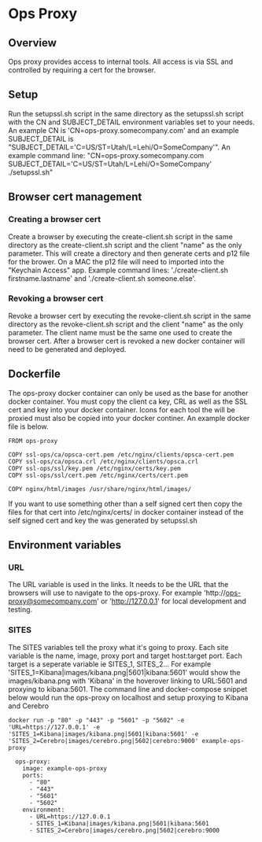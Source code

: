 # Ops Proxy
## Overview

Ops proxy provides access to internal tools. All access is via SSL and controlled by requiring a cert for the browser.

## Setup

Run the setupssl.sh script in the same directory as the setupssl.sh script with the CN and SUBJECT_DETAIL environment variables set to your needs. An example CN is 'CN=ops-proxy.somecompany.com' and an example SUBJECT_DETAIL is "SUBJECT_DETAIL='C=US/ST=Utah/L=Lehi/O=SomeCompany'". An example command line: "CN=ops-proxy.somecompany.com SUBJECT_DETAIL='C=US/ST=Utah/L=Lehi/O=SomeCompany' ./setupssl.sh"

## Browser cert management
### Creating a browser cert

Create a browser by executing the create-client.sh script in the same directory as the create-client.sh script and the client "name" as the only parameter. This will create a directory and then generate certs and p12 file for the brower. On a MAC the p12 file will need to imported into the "Keychain Access" app. Example command lines: './create-client.sh firstname.lastname' and './create-client.sh someone.else'.

### Revoking a browser cert

Revoke a browser cert by executing the revoke-client.sh script in the same directory as the revoke-client.sh script and the client "name" as the only parameter. The client name must be the same one used to create the browser cert. After a browser cert is revoked a new docker container will need to be generated and deployed.

## Dockerfile

The ops-proxy docker container can only be used as the base for another docker container. You must copy the client ca key, CRL as well as the SSL cert and key into your docker container. Icons for each tool the will be proxied must also be copied into your docker continer. An example docker file is below.

```
FROM ops-proxy

COPY ssl-ops/ca/opsca-cert.pem /etc/nginx/clients/opsca-cert.pem
COPY ssl-ops/ca/opsca.crl /etc/nginx/clients/opsca.crl
COPY ssl-ops/ssl/key.pem /etc/nginx/certs/key.pem
COPY ssl-ops/ssl/cert.pem /etc/nginx/certs/cert.pem

COPY nginx/html/images /usr/share/nginx/html/images/
```

If you want to use something other than a self signed cert then copy the files for that cert into /etc/nginx/certs/ in docker container instead of the self signed cert and key the was generated by setupssl.sh

## Environment variables

### URL

The URL variable is used in the links. It needs to be the URL that the browsers will use to navigate to the ops-proxy. For example 'http://ops-proxy@somecompany.com' or 'http://127.0.0.1' for local development and testing.

### SITES

The SITES variables tell the proxy what it's going to proxy. Each site variable is the name, image, proxy port and target host:target port. Each target is a seperate variable ie SITES_1, SITES_2... For example 'SITES_1=Kibana|images/kibana.png|5601|kibana:5601' would show the images/kibana.png with 'Kibana' in the hoverover linking to URL:5601 and proxying to kibana:5601. The command line and docker-compose snippet below would run the ops-proxy on localhost and setup proxying to Kibana and Cerebro

```
docker run -p "80" -p "443" -p "5601" -p "5602" -e 'URL=https://127.0.0.1' -e 'SITES_1=Kibana|images/kibana.png|5601|kibana:5601' -e 'SITES_2=Cerebro|images/cerebro.png|5602|cerebro:9000' example-ops-proxy
```

```
  ops-proxy:
    image: example-ops-proxy
    ports:
      - "80"
      - "443"
      - "5601"
      - "5602"
    environment:
      - URL=https://127.0.0.1
      - SITES_1=Kibana|images/kibana.png|5601|kibana:5601
      - SITES_2=Cerebro|images/cerebro.png|5602|cerebro:9000
```
